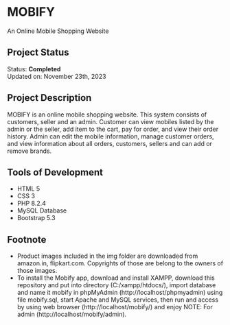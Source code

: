 # MOBIFY
An Online Mobile Shopping Website

## Project Status
Status: **Completed**\
Updated on: November 23th, 2023

## Project Description
MOBIFY is an online mobile shopping website. This system consists of customers, seller and an admin. Customer can view mobiles listed by the admin or the seller, add item to the cart, pay for order, and view their order history. Admin can edit the mobile information, manage customer orders, and view information about all orders, customers, sellers and can add or remove brands.

## Tools of Development
- HTML 5
- CSS 3
- PHP 8.2.4
- MySQL Database
- Bootstrap 5.3

## Footnote
- Product images included in the img folder are downloaded from amazon.in, flipkart.com. Copyrights of those are belong to the owners of those images.
- To install the Mobify app, download and install XAMPP, download this repository and put into directory (C:/xampp/htdocs/), import database and name it mobify in phpMyAdmin (http://localhost/phpmyadmin) using file mobify.sql, start Apache and MySQL services, then run and access by using web browser (http://localhost/mobify/) and enjoy NOTE: For admin (http://localhost/mobify/admin).

